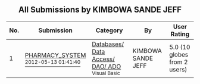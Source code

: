 ﻿<div align="center">

## All Submissions by KIMBOWA SANDE JEFF

</div>

No.  | Submission | Category | By   | User Rating
---- | ---------- | -------- | ---- | -----------
1 | [PHARMACY\_SYSTEM<br /><sup>2012-05-13 01:41:40</sup>](https://github.com/Planet-Source-Code/kimbowa-sande-jeff-pharmacy-system__1-74359) | [Databases/ Data Access/ DAO/ ADO<br /><sup>Visual Basic</sup>](../ByCategory/databases-data-access-dao-ado__1-6.md) | KIMBOWA SANDE JEFF | 5.0 (10 globes from 2 users)

